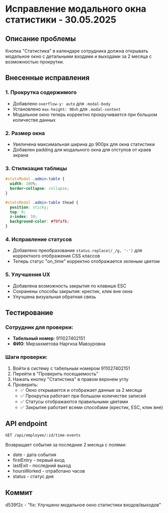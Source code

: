 # Исправление модального окна статистики - 30.05.2025

## Описание проблемы
Кнопка "Статистика" в календаре сотрудника должна открывать модальное окно с детальными входами и выходами за 2 месяца с возможностью прокрутки.

## Внесенные исправления

### 1. Прокрутка содержимого
- Добавлено `overflow-y: auto` для `.modal-body`
- Установлено `max-height: 90vh` для `.modal-content`
- Модальное окно теперь корректно прокручивается при большом количестве данных

### 2. Размер окна
- Увеличена максимальная ширина до 900px для окна статистики
- Добавлен padding для модального окна для отступов от краев экрана

### 3. Стилизация таблицы
```css
#statsModal .admin-table {
  width: 100%;
  border-collapse: collapse;
}

#statsModal .admin-table thead {
  position: sticky;
  top: 0;
  z-index: 10;
  background-color: #f9fafb;
}
```

### 4. Исправление статусов
- Добавлено преобразование `status.replace(/_/g, '-')` для корректного отображения CSS классов
- Теперь статус "on_time" корректно отображается зеленым цветом

### 5. Улучшения UX
- Добавлена возможность закрытия по клавише ESC
- Сохранены способы закрытия: крестик, клик вне окна
- Улучшена визуальная обратная связь

## Тестирование

### Сотрудник для проверки:
- **Табельный номер**: 911027402151
- **ФИО**: Мирзахметова Наргиза Мавзуровна

### Шаги проверки:
1. Войти в систему с табельным номером 911027402151
2. Перейти в "Проверить посещаемость"
3. Нажать кнопку "Статистика" в правом верхнем углу
4. Проверить:
   - ✅ Окно открывается и отображает данные за 2 месяца
   - ✅ Прокрутка работает при большом количестве записей
   - ✅ Статусы отображаются правильными цветами
   - ✅ Закрытие работает всеми способами (крестик, ESC, клик вне)

## API endpoint
```
GET /api/employee/:id/time-events
```

Возвращает события за последние 2 месяца с полями:
- date - дата события
- firstEntry - первый вход
- lastExit - последний выход  
- hoursWorked - отработано часов
- status - статус дня

## Коммит
d539f2c - "fix: Улучшено модальное окно статистики входов/выходов"